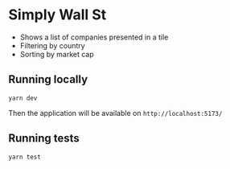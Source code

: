 # Simply Wall St

- Shows a list of companies presented in a tile
- Filtering by country
- Sorting by market cap

## Running locally

```
yarn dev
```

Then the application will be available on `http://localhost:5173/`

## Running tests

```
yarn test
```